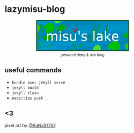 # lazymisu-blog

<p align="center">
    <img src="assets/img/master.jpg" alt="master.jpg"/>
    <br>
    <small><i>personal diary & dev blog</i></small>
</p>

## useful commands

- `bundle exec jekyll serve`
- `jekyll build`
- `jekyll clean`
- `neocities push .`

## <3

pixel art by [@KaNaS1707](https://www.deviantart.com/kanas1707).
